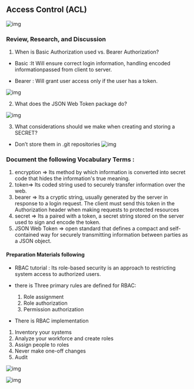 ##  Access Control (ACL)

![img](https://images.slideplayer.com/25/7680639/slides/slide_2.jpg)

### Review, Research, and Discussion

1. When is Basic Authorization used vs. Bearer Authorization?
 - Basic :It Will ensure correct login information, handling encoded informationpassed from client to   server.

- Bearer : Will grant user access only if the user has a token.

![img](https://i.stack.imgur.com/HQF1L.png)

2. What does the JSON Web Token package do?

![img](http://jwt.io/img/twitter-card.png)

3. What considerations should we make when creating and storing a SECRET?
- Don’t store them in .git repositories 
![img](https://www.ekransystem.com/sites/default/files/secrets_management/figure-1.png)

### Document the following Vocabulary Terms :

1. encryption => Its  method by which information is converted into secret code that hides the information's true meaning.  
2. token=> Its coded string used to securely transfer information over the web.
3. bearer => Its a cryptic string, usually generated by the server in response to a login request. The client must send this token in the Authorization header when making requests to protected resources
4. secret =>  Its a paired with a token, a secret string stored on the server used to sign and encode the token.   
5. JSON Web Token => open standard  that defines a compact and self-contained way for securely transmitting information between parties as a JSON object.  


#### Preparation Materials following

- RBAC tutorial :
Its role-based security is an approach to restricting system access to authorized users.

 - there is Three primary rules are defined for RBAC: 

    1. Role assignment
    2. Role authorization
    3. Permission authorization

- There is RBAC implementation

1. Inventory your systems
2. Analyze your workforce and create roles
3. Assign people to roles
4. Never make one-off changes
5. Audit

![img](https://techcommunity.microsoft.com/t5/image/serverpage/image-id/157768i9B4DB655ED1FDE29?v=v2)

![img](https://blogvaronis2.wpengine.com/wp-content/uploads/2020/08/role-based-access-control-the-basics.png)